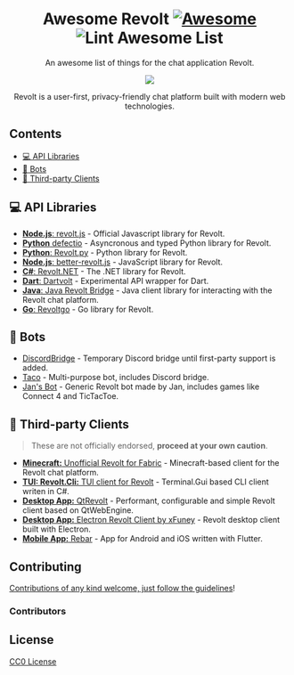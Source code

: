 <div align="center">

<!-- title -->

<!--lint ignore no-dead-urls-->
# Awesome Revolt [![Awesome](https://awesome.re/badge.svg)](https://awesome.re) ![Lint Awesome List](https://github.com/insertish/awesome-revolt/workflows/Lint%20Awesome%20List/badge.svg)

<!-- subtitle -->

An awesome list of things for the chat application Revolt.

<!-- image -->

<a href="https://revolt.chat" target="_blank" rel="noopener noreferrer">
  <img src="https://revolt.chat/header.png" />
</a>

<!-- description -->

Revolt is a user-first, privacy-friendly chat platform built with modern web technologies.

</div>

<!-- TOC -->

## Contents

- [💻 API Libraries](#-api-libraries)
- [🤖 Bots](#-bots)
- [🔧 Third-party Clients](#-third-party-clients)

<!-- CONTENT -->

## 💻 API Libraries

- [**Node.js**: revolt.js](https://www.npmjs.com/package/revolt.js) - Official Javascript library for Revolt.
- [**Python** defectio](https://github.com/Darkflame72/defectio) - Asyncronous and typed Python library for Revolt.
- [**Python**: Revolt.py](https://github.com/Zomatree/revolt.py) - Python library for Revolt.
- [**Node.js**: better-revolt.js](https://www.npmjs.com/package/better-revolt-js) - JavaScript library for Revolt.
- [**C#**: Revolt.NET](https://www.nuget.org/packages/Revolt.Net/) - The .NET library for Revolt.
- [**Dart**: Dartvolt](https://pub.dev/packages/dartvolt) - Experimental API wrapper for Dart.
- [**Java**: Java Revolt Bridge](https://github.com/jrvlt/jrv) - Java client library for interacting with the Revolt chat platform.
- [**Go**: Revoltgo](https://github.com/5elenay/revoltgo) - Go library for Revolt.

## 🤖 Bots

- [DiscordBridge](https://github.com/Jan0660/Taco/tree/senpai/DiscordBridge) - Temporary Discord bridge until first-party support is added.
- [Taco](https://github.com/Jan0660/Taco) - Multi-purpose bot, includes Discord bridge.
- [Jan's Bot](https://gitea.janderedev.xyz/Jan/revolt-bot) - Generic Revolt bot made by Jan, includes games like Connect 4 and TicTacToe.

## 🔧 Third-party Clients

> These are not officially endorsed, **proceed at your own caution**.

- [**Minecraft:** Unofficial Revolt for Fabric](https://rvf.geist.ga/) - Minecraft-based client for the Revolt chat platform.
- [**TUI: Revolt.Cli:** TUI client for Revolt](https://github.com/Jan0660/Revolt.Cli) - Terminal.Gui based CLI client writen in C#.
- [**Desktop App:** QtRevolt](https://gitlab.insrt.uk/infi/qtrevolt) - Performant, configurable and simple Revolt client based on QtWebEngine.
- [**Desktop App:** Electron Revolt Client by xFuney](https://github.com/xFuney/revolt-client) - Revolt desktop client built with Electron.
- [**Mobile App:** Rebar](https://github.com/jan-software-foundation/rebar) - App for Android and iOS written with Flutter.

<!-- END CONTENT -->

## Contributing

[Contributions of any kind welcome, just follow the guidelines](contributing.md)!

### Contributors

<!-- [Thanks goes to these contributors](https://github.com/insertish/awesome-revolt/graphs/contributors)! -->

## License

[CC0 License](license)
